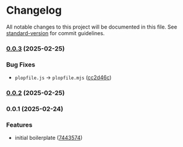 # Changelog

All notable changes to this project will be documented in this file. See [standard-version](https://github.com/conventional-changelog/standard-version) for commit guidelines.

### [0.0.3](https://github.com/nagaozen/create-evolved/compare/v0.0.2...v0.0.3) (2025-02-25)


### Bug Fixes

* `plopfile.js` → `plopfile.mjs` ([cc2d46c](https://github.com/nagaozen/create-evolved/commit/cc2d46cd4f2971b71e87a97780b1c7b4f51c2827))

### [0.0.2](https://github.com/nagaozen/create-evolved/compare/v0.0.1...v0.0.2) (2025-02-25)

### 0.0.1 (2025-02-24)


### Features

* initial boilerplate ([7443574](https://github.com/nagaozen/create-evolved/commit/7443574069dde205204ac91d504d16a571364329))
